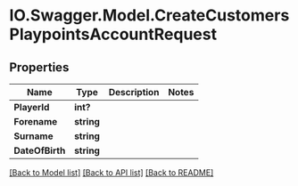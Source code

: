 # IO.Swagger.Model.CreateCustomersPlaypointsAccountRequest
## Properties

Name | Type | Description | Notes
------------ | ------------- | ------------- | -------------
**PlayerId** | **int?** |  | 
**Forename** | **string** |  | 
**Surname** | **string** |  | 
**DateOfBirth** | **string** |  | 

[[Back to Model list]](../README.md#documentation-for-models) [[Back to API list]](../README.md#documentation-for-api-endpoints) [[Back to README]](../README.md)

